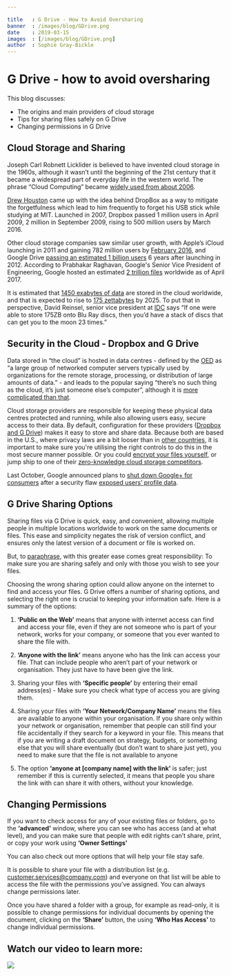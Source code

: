 ```yaml
---

title   : G Drive - How to Avoid Oversharing
banner  : /images/blog/GDrive.png
date    : 2019-03-15
images  : [/images/blog/GDrive.png]
author  : Sophie Gray-Bickle
---
```



# G Drive - how to avoid oversharing

This blog discusses:
-   The origins and main providers of cloud storage
-   Tips for sharing files safely on G Drive
-   Changing permissions in G Drive

## Cloud Storage and Sharing

Joseph Carl Robnett Licklider is believed to have invented cloud storage in the 1960s, although it wasn’t until the beginning of the 21st century that it became a widespread part of everyday life in the western world. The phrase “Cloud Computing” became [widely used from about 2006](https://www.technologyreview.com/s/425970/who-coined-cloud-computing/).

[Drew Houston](https://en.oxforddictionaries.com/definition/cloud) came up with the idea behind DropBox as a way to mitigate the forgetfulness which lead to him frequently to forget his USB stick while studying at MIT. Launched in 2007, Dropbox passed 1 million users in April 2009, 2 million in September 2009, rising to 500 million users by March 2016.

Other cloud storage companies saw similar user growth, with Apple’s iCloud launching in 2011 and gaining 782 million users by [February 2016](http://appleinsider.com/articles/16/02/12/apple-music-passes-11m-subscribers-as-icloud-hits-782m-users), and Google Drive [passing an estimated 1 billion users](https://www.theverge.com/2018/7/25/17613442/google-drive-one-billion-users) 6 years after launching in 2012. According to Prabhakar Raghavan, Google's Senior Vice President of Engineering, Google hosted an estimated [2 trillion files](https://www.businessinsider.com/2-trillion-files-google-drive-exec-prabhakar-raghavan-2017-5?r=US&IR=T) worldwide as of April 2017.

It is estimated that [1450 exabytes of data](https://www.statista.com/statistics/638593/worldwide-data-center-storage-capacity-cloud-vs-traditional/) are stored in the cloud worldwide, and that is expected to rise to [175 zettabytes](https://www.networkworld.com/article/3325397/idc-expect-175-zettabytes-of-data-worldwide-by-2025.html) by 2025. To put that in perspective, David Reinsel, senior vice president at [IDC](https://www.idc.com/) says “If one were able to store 175ZB onto Blu Ray discs, then you’d have a stack of discs that can get you to the moon 23 times.”

## Security in the Cloud - Dropbox and G Drive

Data stored in “the cloud” is hosted in data centres -  defined by the [OED](https://en.oxforddictionaries.com/definition/data_centre) as “a large group of networked computer servers typically used by organizations for the remote storage, processing, or distribution of large amounts of data.” - and leads to the popular saying “there’s no such thing as the cloud, it’s just someone else’s computer”, although it is [more complicated than that](https://bornsql.ca/blog/cloud-not-just-someone-elses-computer/).

Cloud storage providers are responsible for keeping these physical data centres protected and running, while also allowing users easy, secure access to their data. By default, configuration for these providers ([Dropbox and G Drive](https://www.cloudwards.net/dropbox-vs-google-drive/)) makes it easy to store and share data. Because both are based in the U.S., where privacy laws are a bit looser than in [other countries](https://www.cloudwards.net/the-best-cloud-privacy-laws/), it is important to make sure you're utilising the right controls to do this in the most secure manner possible. Or you could [encrypt your files yourself](https://www.cloudwards.net/how-to-encrypt-your-data-for-cloud-storage/), or jump ship to one of their [zero-knowledge cloud storage competitors](https://www.cloudwards.net/best-zero-knowledge-cloud-services/).

Last October, Google announced plans to [shut down Google+ for consumers](https://www.theverge.com/2018/10/8/17951890/google-plus-shut-down-security-api-change-gmail-android) after a security flaw [exposed users’ profile data](https://www.theverge.com/2019/1/30/18204212/google-deleting-consumer-data-april-2).

## G Drive Sharing Options

Sharing files via G Drive is quick, easy, and convenient, allowing multiple people in multiple locations worldwide to work on the same documents or files. This ease and simplicity negates the risk of version conflict, and ensures only the latest version of a document or file is worked on.

But, to [paraphrase](https://en.wikipedia.org/wiki/Uncle_Ben#%22With_great_power_comes_great_responsibility%22), with this greater ease comes great responsibility: To make sure you are sharing safely and only with those you wish to see your files.

Choosing the wrong sharing option could allow anyone on the internet to find and access your files. G Drive offers a number of sharing options, and selecting the right one is crucial to keeping your information safe. Here is a summary of the options:


1. **‘Public on the Web’** means that anyone with internet access can find and access your file, even if they are not someone who is part of your network, works for your company, or someone that you ever wanted to share the file with.

2. **‘Anyone with the link’** means anyone who has the link can access your file. That can include people who aren’t part of your network or organisation. They just have to have been give the link.

3. Sharing your files with **‘Specific people’** by entering their email address(es) - Make sure you check what type of access you are giving them.

4. Sharing your files with **‘Your Network/Company Name’** means the files are available to anyone within your organisation. If you share only within your network or organisation, remember that people can still find your file accidentally if they search for a keyword in your file. This means that if you are writing a draft document on strategy, budgets, or something else that you will share eventually (but don’t want to share just yet), you need to make sure that the file is not available to anyone

5. The option **‘anyone at [company name] with the link’** is safer; just remember if this is currently selected, it means that people you share the link with can share it with others, without your knowledge.

## Changing Permissions

If you want to check access for any of your existing files or folders, go to the **‘advanced’** window, where you can see who has access (and at what level), and you can make sure that people with edit rights can’t share, print, or copy your work using **‘Owner Settings’**

You can also check out more options that will help your file stay safe.

It is possible to share your file with a distribution list (e.g. customer.services@company.com) and everyone on that list will be able to access the file with the permissions you’ve assigned. You can always change permissions later.

Once you have shared a folder with a group, for example as read-only, it is possible to change permissions for individual documents by opening the document, clicking on the **‘Share’** button, the using **‘Who Has Access’** to change individual permissions.

## Watch our video to learn more:

[![](http://img.youtube.com/vi/-8sfWtn4q6M/0.jpg)](http://www.youtube.com/watch?v=-8sfWtn4q6M "How to avoid oversharing on G Drive")
